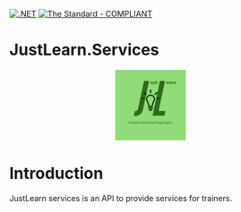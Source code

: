 [![.NET](https://github.com/Mums-Who-Code/JustLearn.Services/actions/workflows/dotnet.yml/badge.svg)](https://github.com/Mums-Who-Code/JustLearn.Services/actions/workflows/dotnet.yml)
[![The Standard - COMPLIANT](https://img.shields.io/badge/The_Standard-COMPLIANT-2ea44f)](https://github.com/hassanhabib/The-Standard)

# JustLearn.Services

<p align="center">
  <img width="25%" height="25%" src="https://github.com/Mums-Who-Code/JustLearn.Services/blob/main/JustLearn.png">
</p>

# Introduction
JustLearn services is an API to provide services for trainers.

